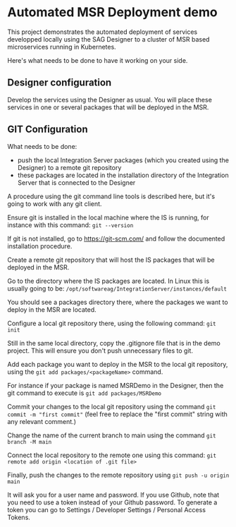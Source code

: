 # Automated MSR Deployment demo

This project demonstrates the automated deployment of services developped locally using the SAG Designer to a cluster of MSR based microservices running in Kubernetes.

Here's what needs to be done to have it working on your side.

## Designer configuration

Develop the services using the Designer as usual. You will place these services in one or several packages that will be deployed in the MSR.

## GIT Configuration

What needs to be done: 
- push the local Integration Server packages (which you created using the Designer) to a remote git repository
- these packages are located in the installation directory of the Integration Server that is connected to the Designer

A procedure using the git command line tools is described here, but it's going to work with any git client.


Ensure git is installed in the local machine where the IS is running, for instance with this command: `git --version`

If git is not installed, go to https://git-scm.com/ and follow the documented installation procedure.

Create a remote git repository that will host the IS packages that will be deployed in the MSR.

Go to the directory where the IS packages are located.
In Linux this is usually going to be: `/opt/softwareag/IntegrationServer/instances/default`

You should see a packages directory there, where the packages we want to deploy in the MSR are located.

Configure a local git repository there, using the following command: `git init`

Still in the same local directory, copy the .gitignore file that is in the demo project. This will ensure you don't push unnecessary files to git.

Add each package you want to deploy in the MSR to the local git repository, using the `git add packages/<packageName>` command.

For instance if your package is named MSRDemo in the Designer, then the git command to execute is `git add packages/MSRDemo`

Commit your changes to the local git repository using the command `git commit -m "first commit"` (feel free to replace the "first commit" string with any relevant comment.)

Change the name of the current branch to main using the command `git branch -M main`

Connect the local repository to the remote one using this command: `git remote add origin <location of .git file>`

Finally, push the changes to the remote repository using `git push -u origin main`

It will ask you for a user name and password. If you use Github, note that you need to use a token instead of your Github password. To generate a token you can go to Settings / Developer Settings / Personal Access Tokens.


